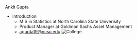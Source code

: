 Ankit Gupta
   - Introduction
     - M.S in Statistics at North Carolina State Univerisity
     - Product Manager at Goldman Sachs Asset Management
     - agupta19@ncsu.edu
       ![College.](https://myoctocat.com/assets/images/base-octocat.svg)
       

